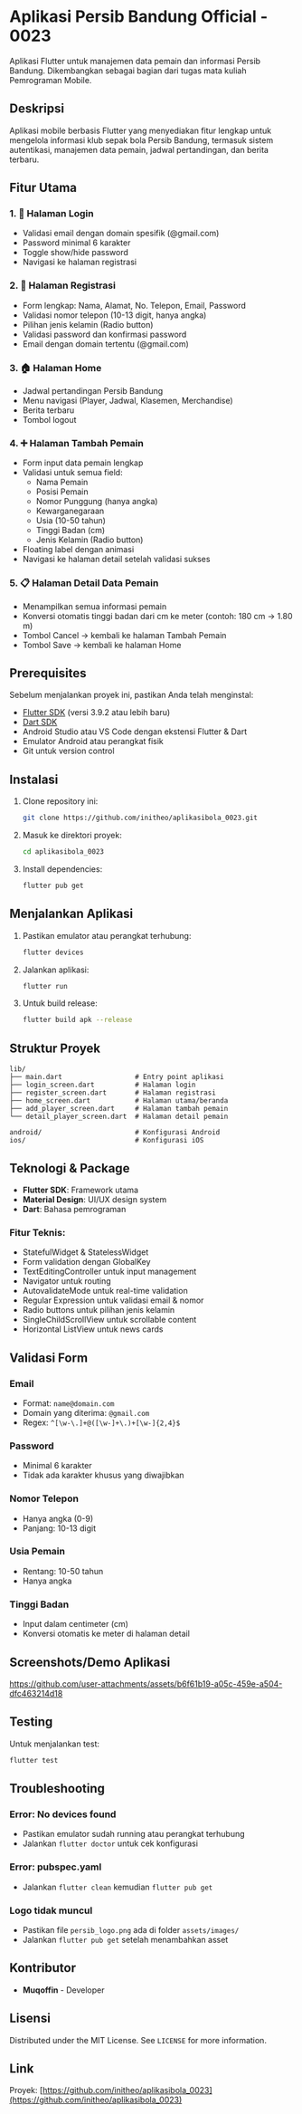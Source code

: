 # Aplikasi Persib Bandung Official - 0023

Aplikasi Flutter untuk manajemen data pemain dan informasi Persib Bandung. Dikembangkan sebagai bagian dari tugas mata kuliah Pemrograman Mobile.

## Deskripsi

Aplikasi mobile berbasis Flutter yang menyediakan fitur lengkap untuk mengelola informasi klub sepak bola Persib Bandung, termasuk sistem autentikasi, manajemen data pemain, jadwal pertandingan, dan berita terbaru.

## Fitur Utama

### 1. 🔐 Halaman Login

- Validasi email dengan domain spesifik (@gmail.com)
- Password minimal 6 karakter
- Toggle show/hide password
- Navigasi ke halaman registrasi

### 2. 📝 Halaman Registrasi

- Form lengkap: Nama, Alamat, No. Telepon, Email, Password
- Validasi nomor telepon (10-13 digit, hanya angka)
- Pilihan jenis kelamin (Radio button)
- Validasi password dan konfirmasi password
- Email dengan domain tertentu (@gmail.com)

### 3. 🏠 Halaman Home

- Jadwal pertandingan Persib Bandung
- Menu navigasi (Player, Jadwal, Klasemen, Merchandise)
- Berita terbaru
- Tombol logout

### 4. ➕ Halaman Tambah Pemain

- Form input data pemain lengkap
- Validasi untuk semua field:
  - Nama Pemain
  - Posisi Pemain
  - Nomor Punggung (hanya angka)
  - Kewarganegaraan
  - Usia (10-50 tahun)
  - Tinggi Badan (cm)
  - Jenis Kelamin (Radio button)
- Floating label dengan animasi
- Navigasi ke halaman detail setelah validasi sukses

### 5. 📋 Halaman Detail Data Pemain

- Menampilkan semua informasi pemain
- Konversi otomatis tinggi badan dari cm ke meter (contoh: 180 cm → 1.80 m)
- Tombol Cancel → kembali ke halaman Tambah Pemain
- Tombol Save → kembali ke halaman Home

## Prerequisites

Sebelum menjalankan proyek ini, pastikan Anda telah menginstal:

- [Flutter SDK](https://flutter.dev/docs/get-started/install) (versi 3.9.2 atau lebih baru)
- [Dart SDK](https://dart.dev/get-dart)
- Android Studio atau VS Code dengan ekstensi Flutter & Dart
- Emulator Android atau perangkat fisik
- Git untuk version control

## Instalasi

1. Clone repository ini:

   ```bash
   git clone https://github.com/initheo/aplikasibola_0023.git
   ```

2. Masuk ke direktori proyek:

   ```bash
   cd aplikasibola_0023
   ```

3. Install dependencies:

   ```bash
   flutter pub get
   ```

## Menjalankan Aplikasi

1. Pastikan emulator atau perangkat terhubung:

   ```bash
   flutter devices
   ```

2. Jalankan aplikasi:

   ```bash
   flutter run
   ```

3. Untuk build release:
   ```bash
   flutter build apk --release
   ```

## Struktur Proyek

```
lib/
├── main.dart                  # Entry point aplikasi
├── login_screen.dart          # Halaman login
├── register_screen.dart       # Halaman registrasi
├── home_screen.dart           # Halaman utama/beranda
├── add_player_screen.dart     # Halaman tambah pemain
└── detail_player_screen.dart  # Halaman detail pemain

android/                       # Konfigurasi Android
ios/                           # Konfigurasi iOS
```

## Teknologi & Package

- **Flutter SDK**: Framework utama
- **Material Design**: UI/UX design system
- **Dart**: Bahasa pemrograman

### Fitur Teknis:

- StatefulWidget & StatelessWidget
- Form validation dengan GlobalKey
- TextEditingController untuk input management
- Navigator untuk routing
- AutovalidateMode untuk real-time validation
- Regular Expression untuk validasi email & nomor
- Radio buttons untuk pilihan jenis kelamin
- SingleChildScrollView untuk scrollable content
- Horizontal ListView untuk news cards

## Validasi Form

### Email

- Format: `name@domain.com`
- Domain yang diterima: `@gmail.com`
- Regex: `^[\w-\.]+@([\w-]+\.)+[\w-]{2,4}$`

### Password

- Minimal 6 karakter
- Tidak ada karakter khusus yang diwajibkan

### Nomor Telepon

- Hanya angka (0-9)
- Panjang: 10-13 digit

### Usia Pemain

- Rentang: 10-50 tahun
- Hanya angka

### Tinggi Badan

- Input dalam centimeter (cm)
- Konversi otomatis ke meter di halaman detail

## Screenshots/Demo Aplikasi

https://github.com/user-attachments/assets/b6f61b19-a05c-459e-a504-dfc463214d18

## Testing

Untuk menjalankan test:

```bash
flutter test
```

## Troubleshooting

### Error: No devices found

- Pastikan emulator sudah running atau perangkat terhubung
- Jalankan `flutter doctor` untuk cek konfigurasi

### Error: pubspec.yaml

- Jalankan `flutter clean` kemudian `flutter pub get`

### Logo tidak muncul

- Pastikan file `persib_logo.png` ada di folder `assets/images/`
- Jalankan `flutter pub get` setelah menambahkan asset

## Kontributor

- **Muqoffin** - Developer

## Lisensi

Distributed under the MIT License. See `LICENSE` for more information.

## Link

Proyek: [https://github.com/initheo/aplikasibola_0023](https://github.com/initheo/aplikasibola_0023)
